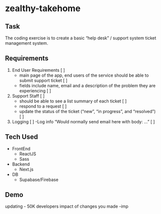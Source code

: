 # zealthy-takehome

## Task
The coding exercise is to create a basic “help desk” / support system ticket management
system.

## Requirements
1. End User Requirements [ ]
    - main page of the app, end users of the service should be able to submit support ticket [ ]
    - fields include name, email and a description of the problem they are experiencing [ ]
2. Support Staff [ ]
    - should be able to see a list summary of each ticket [ ]
    - respond to a request [ ]
    - update the status of the ticket (“new”, “in progress”, and “resolved”) [ ]
3. Logging [ ]
    -Log info “Would normally send email here with body: ...” [ ]

## Tech Used
- FrontEnd
    - ReactJS
    - Sass
- Backend
    - Next.js
- DB
    - Supabase/Firebase

## Demo

updating
    - 50K developers impact of changes you made
    -imp
